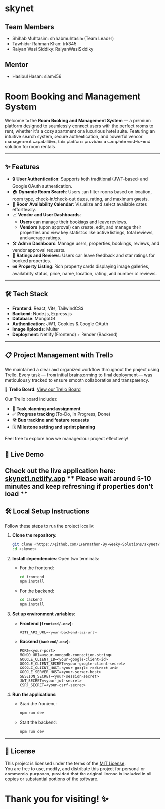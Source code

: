 # skynet

## Team Members
- Shihab Muhtasim: shihabmuhtasim (Team Leader)
- Tawhidur Rahman Khan: trk345
- Raiyan Wasi Siddiky: RaiyanWasiSiddiky

## Mentor
- Hasibul Hasan: siam456

# Room Booking and Management System

Welcome to the **Room Booking and Management System** — a premium platform designed to seamlessly connect users with the perfect rooms to rent, whether it's a cozy apartment or a luxurious hotel suite. Featuring an intuitive search system, secure authentication, and powerful vendor management capabilities, this platform provides a complete end-to-end solution for room rentals.

---

## ✨ Features

- 🔒 **User Authentication**: Supports both traditional (JWT-based) and Google OAuth authentication.
- 🏠 **Dynamic Room Search**: Users can filter rooms based on location, room type, check-in/check-out dates, rating, and maximum guests.
- 📅 **Room Availability Calendar**: Visualize and select available dates effortlessly.
- 📈 **Vendor and User Dashboards**:
  - **Users** can manage their bookings and leave reviews.
  - **Vendors** (upon approval) can create, edit, and manage their properties and view key statistics like active listings, total reviews, and average ratings.
- 🛠️ **Admin Dashboard**: Manage users, properties, bookings, reviews, and vendor approval requests.
- 🌟 **Ratings and Reviews**: Users can leave feedback and star ratings for booked properties.
- 🖼️ **Property Listing**: Rich property cards displaying image galleries, availability status, price, name, location, rating, and number of reviews.

---

## 🛠️ Tech Stack

- **Frontend**: React, Vite, TailwindCSS
- **Backend**: Node.js, Express.js
- **Database**: MongoDB
- **Authentication**: JWT, Cookies & Google OAuth
- **Image Uploads**: Multer
- **Deployment**: Netlify (Frontend) + Render (Backend)

---

## 📋 Project Management with Trello

We maintained a clear and organized workflow throughout the project using Trello. Every task — from initial brainstorming to final deployment — was meticulously tracked to ensure smooth collaboration and transparency.

🔗 **Trello Board**: [View our Trello Board](https://trello.com/invite/b/67aa2e29034f3b4ecd6d085e/ATTIb61d060f8d43f59bca2789210f89d4aeA3B0ADB8/skynetboard)

Our Trello board includes:
- 📌 **Task planning and assignment**
- ✅ **Progress tracking** (To-Do, In Progress, Done)
- 🛠️ **Bug tracking and feature requests**
- 🗓️ **Milestone setting and sprint planning**

Feel free to explore how we managed our project effectively!


## 🚀 Live Demo

Check out the live application here: [skynet1.netlify.app](https://skynet1.netlify.app)
** Please wait around 5-10 minutes and keep refreshing if properties don't load **
---

## 🛠️ Local Setup Instructions

Follow these steps to run the project locally:

1. **Clone the repository**:
   ```bash
   git clone <https://github.com/Learnathon-By-Geeky-Solutions/skynet/>
   cd <skynet>
   ```

2. **Install dependencies**:
   Open two terminals:
   - For the frontend:
     ```bash
     cd frontend
     npm install
     ```
   - For the backend:
     ```bash
     cd backend
     npm install
     ```

3. **Set up environment variables**:
   
   - **Frontend (`frontend/.env`)**:
     ```
     VITE_API_URL=<your-backend-api-url>
     ```

   - **Backend (`backend/.env`)**:
     ```
     PORT=<your-port>
     MONGO_URI=<your-mongodb-connection-string>
     GOOGLE_CLIENT_ID=<your-google-client-id>
     GOOGLE_CLIENT_SECRET=<your-google-client-secret>
     GOOGLE_CLIENT_HOST=<your-google-redirect-uri>
     GOOGLE_SERVER_HOST=<your-server-host>
     SESSION_SECRET=<your-session-secret>
     JWT_SECRET=<your-jwt-secret>
     CSRF_SECRET=<your-csrf-secret>
     ```

4. **Run the applications**:
   - Start the frontend:
     ```bash
     npm run dev
     ```
   - Start the backend:
     ```bash
     npm run dev
     ```

---

## 📄 License

This project is licensed under the terms of the [MIT License](https://github.com/Learnathon-By-Geeky-Solutions/skynet/blob/main/LICENSE).  
You are free to use, modify, and distribute this project for personal or commercial purposes, provided that the original license is included in all copies or substantial portions of the software.


# Thank you for visiting! ✨
